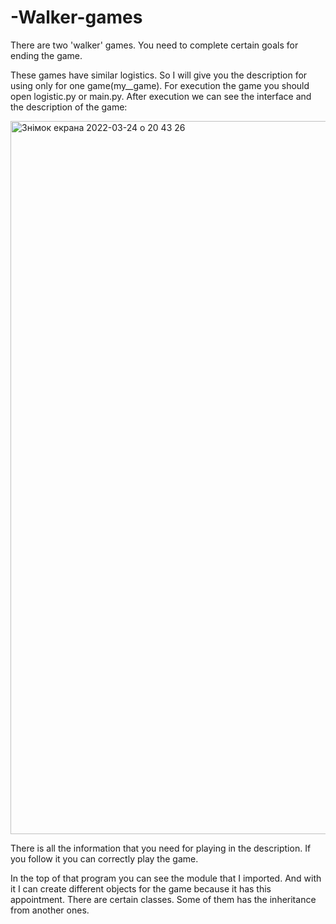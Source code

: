 # -Walker-games
There are two 'walker' games. You need to complete certain goals for ending the game.

These games have similar logistics. So I will give you the description for using only for one game(my__game). For execution the game you should open logistic.py or main.py.
After execution we can see the interface and the description of the game:

<img width="1141" alt="Знімок екрана 2022-03-24 о 20 43 26" src="https://user-images.githubusercontent.com/96167224/159988228-85fcd9a3-b4f6-4676-929b-c8f3b22599c1.png">

There is all the information that you need for playing in the description. If you follow it you can correctly play the game.

In the top of that program you can see the module that I imported. And with it I can create different objects for the game because it has this appointment. There are certain classes. Some of them has the inheritance from another ones.
